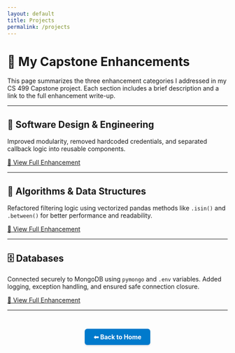```yaml
---
layout: default
title: Projects
permalink: /projects
---
```


# 🧪 My Capstone Enhancements

This page summarizes the three enhancement categories I addressed in my CS 499 Capstone project. Each section includes a brief description and a link to the full enhancement write-up.

---

## 🧩 Software Design & Engineering

Improved modularity, removed hardcoded credentials, and separated callback logic into reusable components.

[🔗 View Full Enhancement](/artifact-software)

---

## 🧮 Algorithms & Data Structures

Refactored filtering logic using vectorized pandas methods like `.isin()` and `.between()` for better performance and readability.

[🔗 View Full Enhancement](/artifact-algorithms)

---

## 🗄️ Databases

Connected securely to MongoDB using `pymongo` and `.env` variables. Added logging, exception handling, and ensured safe connection closure.

[🔗 View Full Enhancement](/artifact-databases)

---
<div style="text-align: center; margin-top: 3em;">
  <a href="/" style="
    display: inline-block;
    padding: 10px 20px;
    background-color: #007acc;
    color: white;
    border-radius: 6px;
    text-decoration: none;
    font-weight: bold;
    box-shadow: 0 2px 4px rgba(0,0,0,0.1);
  ">⬅ Back to Home</a>
</div>
